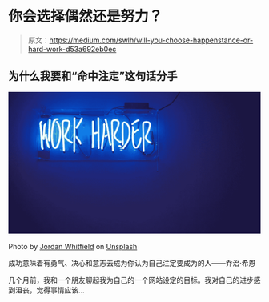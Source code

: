 # 你会选择偶然还是努力？

> 原文：<https://medium.com/swlh/will-you-choose-happenstance-or-hard-work-d53a692eb0ec>

## 为什么我要和“命中注定”这句话分手

![](img/95eb9e6b3357f2c7e4e49fca71ac471b.png)

Photo by [Jordan Whitfield](https://unsplash.com/@whitfieldjordan?utm_source=medium&utm_medium=referral) on [Unsplash](https://unsplash.com?utm_source=medium&utm_medium=referral)

成功意味着有勇气、决心和意志去成为你认为自己注定要成为的人——乔治·希恩

几个月前，我和一个朋友聊起我为自己的一个网站设定的目标。我对自己的进步感到沮丧，觉得事情应该…